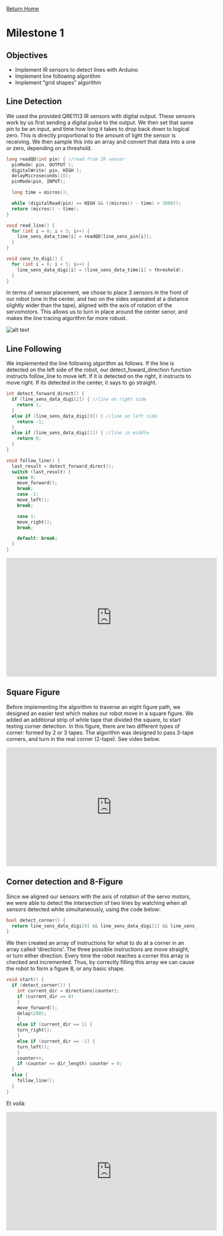 [Return Home](https://yanray.github.io/Black_Hat_Cats/)

# Milestone 1

## Objectives

* Implement IR sensors to detect lines with Arduino
* Implement line following algorithm 
* Implement “grid shapes” algorithm 

## Line Detection

We used the provided QRE1113 IR sensors with digital output. These sensors work by us first sending a digital pulse to the output. We then set that same pin to be an input, and time how long it takes to drop back down to logical zero. This is directly proportional to the amount of light the sensor is receiving. We then sample this into an array and convert that data into a one or zero, depending on a threshold. 

``` c++
long readQD(int pin) { //read from IR sensor
  pinMode( pin, OUTPUT );
  digitalWrite( pin, HIGH );
  delayMicroseconds(10);
  pinMode(pin, INPUT);

  long time = micros();

  while (digitalRead(pin) == HIGH && ((micros() - time) < 3000));
  return (micros() - time);
}

void read_line() {
  for (int i = 0; i < 5; i++) {
	line_sens_data_time[i] = readQD(line_sens_pin[i]);
  }
}

void conv_to_digi() {
  for (int i = 0; i < 5; i++) {
	line_sens_data_digi[i] = (line_sens_data_time[i] < threshold);
  }
}
```

In terms of sensor placement, we chose to place 3 sensors in the front of our robot (one in the center, and two on the sides separated at a distance slightly wider than the tape), aligned with the axis of rotation of the servomotors. This allows us to turn in place around the center senor, and makes the line tracing algorithm far more robust. 

![alt text](sensors.jpg)


## Line Following
We implemented the line following algorithm as follows. If the line is detected on the left side of the robot, our detect_foward_direction function instructs follow_line to move left. If it is detected on the right, it instructs to move right. If its detected in the center, it says to go straight. 

``` c++
int detect_forward_direct() {
  if (line_sens_data_digi[2]) { //line on right side
	return 1;
  }
  else if (line_sens_data_digi[0]) { //line on left side
	return -1;
  }
  else if (line_sens_data_digi[1]) { //line in middle
	return 0;
  }
}

void follow_line() {
  last_result = detect_forward_direct();
  switch (last_result) {
	case 0:
  	move_forward();
  	break;
	case -1:
  	move_left();
  	break;

	case 1:
  	move_right();
  	break;

	default: break;
  }
}
```

<iframe width="560" height="315" src="https://www.youtube.com/embed/EvfXH_BaLcA" frameborder="0" allow="autoplay; encrypted-media" allowfullscreen></iframe>

## Square Figure 

Before implementing the algorithm to traverse an eight figure path, we designed an easier test which makes our robot move in a square figure. We added an additional strip of white tape that divided the square, to start testing corner detection. In this figure, there are two different types of corner: formed by 2 or 3 tapes. The algorithm was designed to pass 3-tape corners, and turn in the real corner (2-tape). See video below. 

<iframe width="560" height="315" src="https://www.youtube.com/embed/zI6Unri7Hac" frameborder="0" allow="autoplay; encrypted-media" allowfullscreen></iframe>

## Corner detection and 8-Figure
Since we aligned our sensors with the axis of rotation of the servo motors,  we were able to detect the intersection of two lines by watching when all sensors detected white simultaneously, using the code below: 

``` c++
bool detect_corner() {
  return line_sens_data_digi[0] && line_sens_data_digi[1] && line_sens_data_digi[2]; 
}
```

We then created an array of instructions for what to do at a corner in an array called ‘directions’. The three possible instructions are move straight, or turn either direction. Every time the robot reaches a corner this array is checked and incremented. Thus, by correctly filling this array we can cause the robot to form a figure 8, or any basic shape.

``` c++
void start() {
  if (detect_corner()) {
	int current_dir = directions[counter];
	if (current_dir == 0)
	{
  	move_forward();
  	delay(200);
	}
	else if (current_dir == 1) {
  	turn_right();
	}
	else if (current_dir == -1) {
  	turn_left();
	}
	counter++;
	if (counter == dir_length) counter = 0;
  }
  else {
	follow_line();
  }
}
```

Et voilà:
<iframe width="560" height="315" src="https://www.youtube.com/embed/yNTDfpOPww0" frameborder="0" allow="autoplay; encrypted-media" allowfullscreen></iframe>


